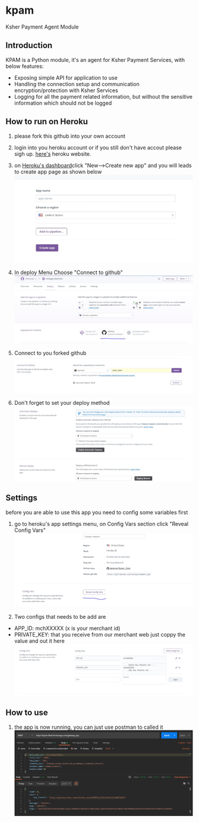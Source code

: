 # kpam
Ksher Payment Agent Module

## Introduction

KPAM is a Python module, it's an agent for Ksher Payment Services, with below features:

- Exposing simple API for application to use
- Handling the connection setup and communication encryption/protection with Ksher Services
- Logging for all the payment related information, but without the sensitive information which should not be logged

## How to run on Heroku

1. please fork this github into your own account

2. login into you heroku account or if you still don't have accout please sigh up. [here's](https://heroku.com) heroku website.

3. on [Heroku's dashboard](https://dashboard.heroku.com/apps)click "New-->Create new app" and you will leads to create app page as shown below
![alt text](/image/createAppPage.JPG)

4. In deploy Menu Choose "Connect to github"
![alt text](/image/connectToGithub.JPG)

5. Connect to you forked github
![alt text](/image/connectToYourGithub.JPG)

6. Don't forget to set your deploy method
![alt text](/image/setDeployMethod.JPG)

## Settings
before you are able to use this app you need to config some variables first

1. go to heroku's app settings menu, on Config Vars section click "Reveal Config Vars"
![alt text](/image/revealConfig.JPG)

2. Two configs that needs to be add are
- APP_ID: mchXXXXX (x is your merchant id)
- PRIVATE_KEY: that you receive from our merchant web just coppy the value and out it here
![alt text](/image/configAdd.JPG)

## How to use
1. the app is now running, you can just use postman to called it
![alt text](/image/testGatewaypay.JPG)



